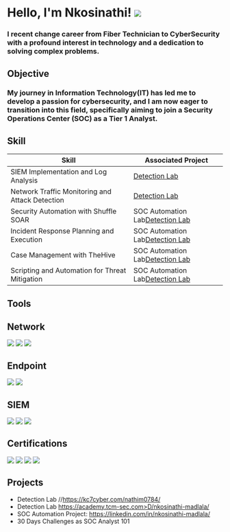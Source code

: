  <h1>Hello, I'm Nkosinathi!
<a href="https://linkedin.com/nkosinathi-madlalaProfile"><img src="https://img.shields.io/badge/-LinkedIn-0072b1?&style=for-the-badge&logo=linkedin&logoColor=white" /></a>

<h3>I recent change career from Fiber Technician to CyberSecurity with a profound interest in technology and a dedication to solving complex problems.</h3>

## Objective

<h3>My journey in Information Technology(IT) has led me to develop a passion for cybersecurity, and I am now eager to transition into this field, specifically aiming to join a Security Operations Center (SOC) as a Tier 1 Analyst.</h3>

## Skill

| Skill                                         | Associated Project         |
|-----------------------------------------------|----------------------------|
| SIEM Implementation and Log Analysis          | <a href="https://TryHackMe.com">Detection Lab</a>|
| Network Traffic Monitoring and Attack Detection | <a href="https://TryHackMe.com">Detection Lab</a>|
| Security Automation with Shuffle SOAR         | SOC Automation Lab<a href="https://academy.tcm-sec.com">Detection Lab</a>|
| Incident Response Planning and Execution      | SOC Automation Lab<a href="https://academy.tcm-sec.com">Detection Lab</a>|
| Case Management with TheHive                  | SOC Automation Lab<a href="https://academy.tcm-sec.com">Detection Lab</a>| 
| Scripting and Automation for Threat Mitigation | SOC Automation Lab<a href="https://academy.tcm-sec.com">Detection Lab</a>|

## Tools


## Network
<div>
    <img src="https://img.shields.io/badge/-Wireshark-1679A7?&style=for-the-badge&logo=Wireshark&logoColor=white" />
    <img src="https://img.shields.io/badge/-Nmap-EF3B2D?&style=for-the-badge&logo=Suricata&logoColor=white" />
    <img src="https://img.shields.io/badge/-Zeek-777BB4?&style=for-the-badge&logo=Zeek&logoColor=white" />
</div>

## Endpoint
<div>
    <img src="https://img.shields.io/badge/-Microsoft_Defender_for_Endpoint-00A4EF?&style=for-the-badge&logo=Microsoft&logoColor=white" />
    <img src="https://img.shields.io/badge/-Velociraptor-4B275F?&style=for-the-badge&logo=Velociraptor&logoColor=white" />
</div>

## SIEM
<div>
    <img src="https://img.shields.io/badge/-Microsoft_Sentinel-0078D4?&style=for-the-badge&logo=Microsoft&logoColor=white" />
    <img src="https://img.shields.io/badge/-Splunk-000000?&style=for-the-badge&logo=Splunk&logoColor=white" />
    <img src="https://img.shields.io/badge/-Elastic-005571?&style=for-the-badge&logo=Elastic&logoColor=white" />
</div>

## Certifications
<div>
<img src="https://img.shields.io/badge/-National Certificate For Supporting System%2B-FF0000?&style=for-the-badge&logo=CompTIA&logoColor=white" />
<img src="https://img.shields.io/badge/-CCNA%2B-007ACC?&style=for-the-badge&logo=CompTIA&logoColor=white" />
<img src="https://img.shields.io/badge/-A%2B-4D4D4D?&style=for-the-badge&logo=CompTIA&logoColor=white" />
<img src="https://img.shields.io/badge/-MCSE-006400?&style=for-the-badge&logoColor=white" />
</div>

## Projects
- Detection Lab //https://kc7cyber.com/nathim0784/
- Detection Lab https://academy.tcm-sec.com>D/nkosinathi-madlala/
- SOC Automation Project: https://linkedin.com/in/nkosinathi-madlala/
- 30 Days Challenges as SOC Analyst 101
  
  


<!--
**NathiMadlala/NathiMadlala** is a ✨ _special_ ✨ repository because its `README.md` (this file) appears on your GitHub profile.

Here are some ideas to get you started:

- 🔭 I’m currently working on ...
- 🌱 I’m currently learning ...
- 👯 I’m looking to collaborate on ...
- 🤔 I’m looking for help with ...
- 💬 Ask me about ...
- 📫 How to reach me: ...
- 😄 Pronouns: ...
- ⚡ Fun fact: ...
-->
